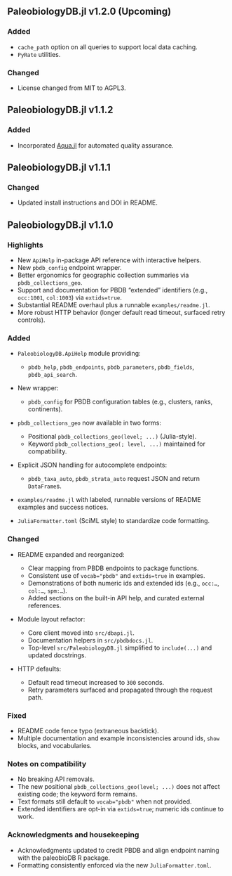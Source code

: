 ## PaleobiologyDB.jl v1.2.0 (Upcoming)


### Added

- `cache_path` option on all queries to support local data caching.
- `PyRate` utilities.

### Changed

- License changed from MIT to AGPL3.

## PaleobiologyDB.jl v1.1.2

### Added

- Incorporated [Aqua.jl](https://github.com/JuliaTesting/Aqua.jl) for automated quality assurance.

## PaleobiologyDB.jl v1.1.1

### Changed

- Updated install instructions and DOI in README.

## PaleobiologyDB.jl v1.1.0

### Highlights

- New `ApiHelp` in-package API reference with interactive helpers.
- New `pbdb_config` endpoint wrapper.
- Better ergonomics for geographic collection summaries via `pbdb_collections_geo`.
- Support and documentation for PBDB “extended” identifiers (e.g., `occ:1001`, `col:1003`) via `extids=true`.
- Substantial README overhaul plus a runnable `examples/readme.jl`.
- More robust HTTP behavior (longer default read timeout, surfaced retry controls).

### Added

- `PaleobiologyDB.ApiHelp` module providing:

  - `pbdb_help`, `pbdb_endpoints`, `pbdb_parameters`, `pbdb_fields`, `pbdb_api_search`.
- New wrapper:

  - `pbdb_config` for PBDB configuration tables (e.g., clusters, ranks, continents).
- `pbdb_collections_geo` now available in two forms:

  - Positional `pbdb_collections_geo(level; ...)` (Julia-style).
  - Keyword `pbdb_collections_geo(; level, ...)` maintained for compatibility.
- Explicit JSON handling for autocomplete endpoints:

  - `pbdb_taxa_auto`, `pbdb_strata_auto` request JSON and return `DataFrame`s.
- `examples/readme.jl` with labeled, runnable versions of README examples and success notices.
- `JuliaFormatter.toml` (SciML style) to standardize code formatting.

### Changed

- README expanded and reorganized:

  - Clear mapping from PBDB endpoints to package functions.
  - Consistent use of `vocab="pbdb"` and `extids=true` in examples.
  - Demonstrations of both numeric ids and extended ids (e.g., `occ:…`, `col:…`, `spm:…`).
  - Added sections on the built-in API help, and curated external references.
- Module layout refactor:

  - Core client moved into `src/dbapi.jl`.
  - Documentation helpers in `src/pbdbdocs.jl`.
  - Top-level `src/PaleobiologyDB.jl` simplified to `include(...)` and updated docstrings.
- HTTP defaults:

  - Default read timeout increased to `300` seconds.
  - Retry parameters surfaced and propagated through the request path.

### Fixed

- README code fence typo (extraneous backtick).
- Multiple documentation and example inconsistencies around ids, `show` blocks, and vocabularies.

### Notes on compatibility

- No breaking API removals.
- The new positional `pbdb_collections_geo(level; ...)` does not affect existing code; the keyword form remains.
- Text formats still default to `vocab="pbdb"` when not provided.
- Extended identifiers are opt-in via `extids=true`; numeric ids continue to work.

### Acknowledgments and housekeeping

- Acknowledgments updated to credit PBDB and align endpoint naming with the paleobioDB R package.
- Formatting consistently enforced via the new `JuliaFormatter.toml`.
